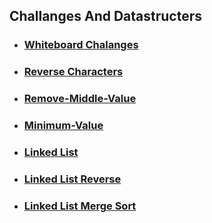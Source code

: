 ## Challanges And Datastructers

- ### [Whiteboard Chalanges](./whiteboard-challanges/README.md)

- ### [Reverse Characters](./Reverse-Characters/README.md)

- ### [Remove-Middle-Value](./Remove-Middle-Value/README.md)

- ### [Minimum-Value](./Minimum-Value/README.md)

- ### [Linked List](./Data-Structures/LinkedList//README.md)

- ### [Linked List Reverse](./Data-Structures/LinkedList//reverse/README.md)

- ### [Linked List Merge Sort](./Data-Structures/LinkedList//MergeSorted/README.md)
